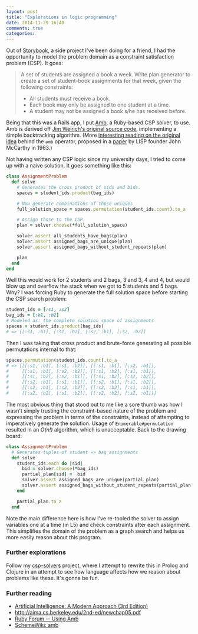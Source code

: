 ```yaml
---
layout: post
title: "Explorations in logic programming"
date: 2014-11-29 16:40
comments: true
categories: 
---
```


Out of [Storybook](https://github.com/andrewhao/storybook), a side project I've been doing for a friend, I had the opportunity to model the problem domain as a constraint satisfaction problem (CSP). It goes:

> A set of students are assigned a book a week. Write plan generator to create a set of student-book assignments for that week, given the following constraints:
> 
> * All students must receive a book.
> * Each book may only be assigned to one student at a time.
> * A student may not be assigned a book s/he has received before.

Being that this was a Rails app, I put [Amb](https://github.com/andrewhao/storybook), a Ruby-based CSP solver, to use. Amb is derived off [Jim Weirich's original source code](), implementing a simple backtracking algorithm. (More [interesting reading on the original idea](http://community.schemewiki.org/?amb) behind the `amb` operator, proposed in a [paper](http://www-formal.stanford.edu/jmc/basis1.pdf) by LISP founder John McCarthy in 1963.)

Not having written any CSP logic since my university days, I tried to come up with a naive solution. It goes something like this:

``` ruby assignment_problem_1.rb https://github.com/andrewhao/storybook/blob/8bb03101d46472e36ee400b79c30d941d3a4bd39/lib/assignment_problem.rb
class AssignmentProblem
  def solve
    # Generates the cross product of sids and bids.
    spaces = student_ids.product(bag_ids)

    # Now generate combinations of those uniques
    full_solution_space = spaces.permutation(student_ids.count).to_a

    # Assign those to the CSP
    plan = solver.choose(*full_solution_space)

    solver.assert all_students_have_bags(plan)
    solver.assert assigned_bags_are_unique(plan)
    solver.assert assigned_bags_without_student_repeats(plan)

    plan
  end
end
```

Well this would work for 2 students and 2 bags, 3 and 3, 4 and 4, but would blow up and overflow the stack when we got to 5 students and 5 bags. Why? I was forcing Ruby to generate the full solution space before starting the CSP search problem:

``` ruby
student_ids = [:s1, :s2]
bag_ids = [:b1, :b2]
# Modeled as: the complete solution space of assignments
spaces = student_ids.product(bag_ids) 
# => [[:s1, :b1], [:s1, :b2], [:s2, :b1], [:s2, :b2]]
```

Then I was taking that cross product and brute-force generating all possible permutations internal to that:

``` ruby
spaces.permutation(student_ids.count).to_a
# => [[[:s1, :b1], [:s1, :b2]], [[:s1, :b1], [:s2, :b1]],
#     [[:s1, :b1], [:s2, :b2]], [[:s1, :b2], [:s1, :b1]],
#     [[:s1, :b2], [:s2, :b1]], [[:s1, :b2], [:s2, :b2]],
#     [[:s2, :b1], [:s1, :b1]], [[:s2, :b1], [:s1, :b2]],
#     [[:s2, :b1], [:s2, :b2]], [[:s2, :b2], [:s1, :b1]],
#     [[:s2, :b2], [:s1, :b2]], [[:s2, :b2], [:s2, :b1]]]
```

The most obvious thing that stood out to me like a sore thumb was how I wasn't simply trusting the constraint-based nature of the problem and expressing the problem in terms of the constraints, instead of attempting to imperatively generate the solution. Usage of `Enumerable#permutation` resulted in an *O(n!)* algorithm, which is unacceptable. Back to the drawing board:

``` ruby assignment_problem_2.rb https://github.com/andrewhao/storybook/blob/e2dd94add2b5949d87968ab650a31b4bdfb9e8a2/lib/csp/assignment_problem.rb
class AssignmentProblem
  # Generates tuples of student => bag assignments
  def solve
    student_ids.each do |sid|
      bid = solver.choose(*bag_ids)
      partial_plan[sid] =  bid
      solver.assert assigned_bags_are_unique(partial_plan)
      solver.assert assigned_bags_without_student_repeats(partial_plan)
    end

    partial_plan.to_a
  end
```

Note the main difference here is how I've re-tooled the solver to assign variables one at a time (in L5) and check constraints after each assignment. This simplifies the domain of the problem as a graph search and helps us more easily reason about this program.

### Further explorations

Follow my [csp-solvers](https://www.github.com/andrewhao/csp-solvers/) project, where I attempt to rewrite this in Prolog and Clojure in an attempt to see how language affects how we reason about problems like these. It's gonna be fun.

### Further reading
* [Artificial Intelligence: A Modern Approach (3rd Edition)](http://www.amazon.com/Artificial-Intelligence-Modern-Approach-3rd/dp/0136042597/ref=sr_1_1?ie=UTF8&qid=1417214576&sr=8-1&keywords=9780136042594)
* http://aima.cs.berkeley.edu/2nd-ed/newchap05.pdf
* [Ruby Forum -- Using Amb](https://www.ruby-forum.com/topic/57768)
* [SchemeWiki: amb](http://community.schemewiki.org/?amb)